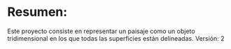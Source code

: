 # Resumen:
Este proyecto consiste en representar un paisaje como un objeto tridimensional en los
que todas las superficies están delineadas.
Versión: 2
